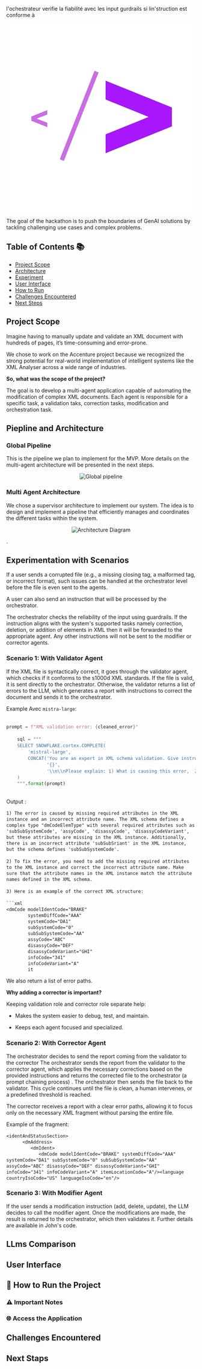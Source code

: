 l'ochestrateur verifie la fiabilité avec les input gurdrails si lin'struction est conforme à 




<p align="center">
   <img src="https://github.com/Biline-dev/SmartXMLAnalyser/raw/main/logo.png" alt="Logo" />
   
</p>The goal of the hackathon is to push the boundaries of GenAI solutions by tackling challenging use cases and complex problems.


## Table of Contents 📚
- [Project Scope](#project-scope)
- [Architecture](#architecture)
- [Experiment](#experiment)
- [User Interface](#user-interface)
- [How to Run](#how-to-run)
- [Challenges Encountered](#challenges-encountered)
- [Next Steps](#next-steps)

## **Project Scope**
Imagine having to manually update and validate an XML document with hundreds of pages, it’s time-consuming and error-prone.

We chose to work on the Accenture project because we recognized the strong potential for real-world implementation of intelligent systems like the XML Analyser across a wide range of industries.

**So, what was the scope of the project?**

The goal is to develop a multi-agent application capable of automating the modification of complex XML documents. Each agent is responsible for a specific task, a validation taks, correction tasks, modification and orchestration task.



## Piepline and Architecture ️

### Global Pipeline 
This is the pipeline we plan to implement for the MVP. More details on the multi-agent architecture will be presented in the next steps.

<p align="center">
   <img src="https://www.pixenli.com/image/XGOD398p" alt="Global pipeline">
</p>

### Multi Agent Architecture

We chose a supervisor architecture to implement our system. The idea is to design and implement a pipeline that efficiently manages and coordinates the different tasks within the system.


<p align="center">
   <img src="https://www.pixenli.com/image/65hNX6OP" alt="Architecture Diagram">
</p>

.



## Experimentation with Scenarios

If a user sends a corrupted file (e.g., a missing closing tag, a malformed tag, or incorrect format), such issues can be handled at the orchestrator level before the file is even sent to the agents.

A user can also send an instruction that will be processed by the orchestrator.

The orchestrator checks the reliability of the input using guardrails. If the instruction aligns with the system's supported tasks namely correction, deletion, or addition of elements in XML then it will be forwarded to the appropriate agent. Any other instructions will not be sent to the modifier or corrector agents.

### Scenario 1: With Validator Agent

If the XML file is syntactically correct, it goes through the validator agent, which checks if it conforms to the s1000d XML standards.
If the file is valid, it is sent directly to the orchestrator.
Otherwise, the validator returns a list of errors to the LLM, which generates a report with instructions to correct the document and sends it to the orchestrator.

Example Avec `mistra-large`: 

```python

prompt = f"XML validation error: {cleaned_error}"

    sql = """
    SELECT SNOWFLAKE.cortex.COMPLETE(
        'mistral-large',
        CONCAT('You are an expert in XML schema validation. Give instruction to correct each error in the xml code: ', 
               '{}', 
               '\\n\\nPlease explain: 1) What is causing this error,  2) How to fix it, 3) Example of correct XML structure')
    )
    """.format(prompt)
               
```

Output : 
```
1) The error is caused by missing required attributes in the XML instance and an incorrect attribute name. The XML schema defines a complex type "dmCodeElemType" with several required attributes such as 'subSubSystemCode', 'assyCode', 'disassyCode', 'disassyCodeVariant', but these attributes are missing in the XML instance. Additionally, there is an incorrect attribute 'subSubSriant' in the XML instance, but the schema defines 'subSubSystemCode'.

2) To fix the error, you need to add the missing required attributes to the XML instance and correct the incorrect attribute name. Make sure that the attribute names in the XML instance match the attribute names defined in the XML schema.

3) Here is an example of the correct XML structure:

```xml
<dmCode modelIdentCode="BRAKE"
        systemDiffCode="AAA"
        systemCode="DA1"
        subSystemCode="0"
        subSubSystemCode="AA"
        assyCode="ABC"
        disassyCode="DEF"
        disassyCodeVariant="GHI"
        infoCode="341"
        infoCodeVariant="A"
        it
```

We also return a list of error paths.

**Why adding a corrector is important?**

Keeping validation role and corrector role separate help:

* Makes the system easier to debug, test, and maintain.

* Keeps each agent focused and specialized.

### Scenario 2: With Corrector Agent

The orchestrator decides to send the report coming from the validator to the corrector The orchestrator sends the report from the validator to the corrector agent, which applies the necessary corrections based on the provided instructions and returns the corrected file to the orchestrator (a prompt chaining process) . The orchestrator then sends the file back to the validator. This cycle continues until the file is clean, a human intervenes, or a predefined threshold is reached.

The corrector receives a report with a clear error paths, allowing it to focus only on the necessary XML fragment without parsing the entire file. 

Example of the fragment:
```
<identAndStatusSection>
      <dmAddress>
         <dmIdent>
            <dmCode modelIdentCode="BRAKE" systemDiffCode="AAA" systemCode="DA1" subSystemCode="0" subSubSystemCode="AA" assyCode="ABC" disassyCode="DEF" disassyCodeVariant="GHI" infoCode="341" infoCodeVariant="A" itemLocationCode="A"/><language countryIsoCode="US" languageIsoCode="en"/>
```

### Scenario 3: With Modifier Agent

If the user sends a modification instruction (add, delete, update), the LLM decides to call the modifier agent.
Once the modifications are made, the result is returned to the orchestrator, which then validates it.
Further details are available in John's code.

## LLms Comparison



## User Interface



## 🚀 How to Run the Project  


### ⚠️ Important Notes  


### 🌐 Access the Application  


## Challenges Encountered


## Next Staps



